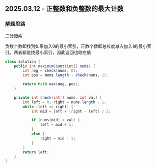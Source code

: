 ## 2025.03.12 - 正整数和负整数的最大计数

### 解题思路
二分搜索

负数个数即找到如果加入0的最小索引，正数个数即总长度减去加入1的最小索引。两者都是找最小索引，因此返回也取左值

```java
class Solution {
    public int maximumCount(int[] nums) {
        int neg = check(nums, 0);
        int pos = nums.length - check(nums, 1);

        return Math.max(neg, pos);
    }

    private int check(int[] nums, int val) {
        int left = 0, right = nums.length - 1;
        while (left <= right) {
            int mid = left + (right - left) / 2;

            if (nums[mid] < val) {
                left = mid + 1;
            }
            else {
                right = mid - 1;
            }
        }
        return left;
    }
}
```
